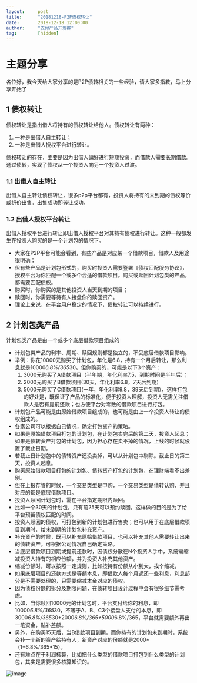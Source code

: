 ```yaml
---  
layout:     post   
title:      "20181218-P2P债权转让"  
date:       2018-12-18 12:00:00  
author:     "支付产品开发群"  
tag:		[hidden] 
---
```


# 主题分享
各位好，我今天给大家分享的是P2P债转相关的一些经验，请大家多指教，马上分享开始了
## 1 债权转让
债权转让是指出借人将持有的债权转让给他人。债权转让有两种：
1. 一种是出借人自主转让；
2. 一种是出借人授权平台进行转让。

债权转让的存在，主要是因为出借人偏好进行短期投资，而借款人需要长期借款。通过债转，实现了债权从一个投资人向另一个投资人过渡。

### 1.1 出借人自主转让
出借人自主转让债权转让，很多p2p平台都有，投资人将持有的未到期的债权等价或折价出售，出售成功即转让成功。
### 1.2 出借人授权平台转让
出借人授权平台进行转让即出借人授权平台对其持有债权进行转让。这种一般都发生在投资人购买的是一个计划包的情况下。

- 大家在P2P平台可能会看到，有些产品是对应某一个借款项目，借款人及用途很明确；
- 但有些产品是计划包形式的，购买时投资人需要签署《债权匹配服务协议》，授权平台为你匹配一个或多个合适的借款项目。购买或赎回计划包类的产品，都需要匹配债权。
- 购买时，你购买的是其他投资人当天到期的项目；
- 赎回时，你需要等待有人接盘你的赎回资产。
- 理论上来说，在平台用户稳定的情况下，债权转让可以持续进行。

## 2 计划包类产品
计划包类产品是由一个或多个底层借款项目组成的
- 计划包类产品的利率、周期、赎回规则都是独立的，不受底层借款项目影响。
- 举例：你花10000元购买了计划包，年化是6.8，持有一个月后转让，那么利息就是10000*6.8%/365*30。但你购买的，可能是以下3个资产：
   1. 3000元购买了A借款项目（半年期，年化利率7.5，到期时间是半年后）；
   2. 2000元购买了B借款项目(30天，年化利率6.8，7天后到期）
   3. 5000元购买了C借款项目(一年，年化利率9.8，39天后到期），这样打包的好处是，既保证了产品的标准化，便于投资人理解，投资人无需关注借款人是否有提前还款；也方便平台对零散的借款项目进行打包。
- 计划包产品可能是由原始借款项目组成的，也可能是由上一个投资人转让的债权组成的。
- 各家公司可以根据自己情况，确定打包资产的策略。
- 如果是原始借款项目打包的计划包，在计划包卖完后的第二天，投资人起息；如果是债转资产打包的计划包，因为担心存在卖不掉的情况，上线的时候就设置了截止日期。
- 若截止日计划包中的债转资产还没卖掉，可以从计划包中剔除。截止日的第二天，投资人起息。
- 购买原始借款项目打包的计划包、债转资产打包的计划包，在理财端看不出差别。
- 但在上报存管的时候，一个交易类型是申购，一个交易类型是债转认购，并且对应的都是底层借款项目。
- 投资人赎回计划包时，需在平台指定期限内赎回。
- 比如一个30天的计划包，只有前25天可以预约赎回。这样做的目的是为了给平台预留债权匹配的时间。
- 投资人赎回的债权，可打包到新的计划包进行售卖；也可以用于在底层借款项目到期时，给未到期的计划包补充资产。
- 补充资产的时候，既可以补充原始借款项目，也可以补充其他人需要转让出来的债转资产。可根据公司情况自己确定策略。
- 当底层借款项目到期或提前还款时，因债权分散在N个投资人手中，系统需缩减投资人持有的相应份额，并为投资人补充其他资产。
- 缩减份额时，可以按照一定规则，比如按持有份额从小到大，挨个缩减。
- 如果底层项目的还款方式是等额本息，即借款人每个月返还一些利息，利息部分是不需要处理的，只需要缩减本金对应的债权。
- 因为债权份额的拆分及期限问题，在债转项目设计过程中会有很多细节需考虑。
- 比如，当你赎回10000元的计划包时，平台支付给你的利息，即10000*6.8%/365*30，不等于A、B、C3个接盘人支付的本息，即3000*6.8%/365*30+2000*6.8%/365+5000*6.8%/365，平台就需要额外再出一笔资金，贴补差额。
- 另外，在购买15天后，当B借款项目到期，而你持有的计划包未到期时，系统会补一个新的资产给持有人，新资产对应的份额就是2000*（1+6.8%/365*15）。
- 还有难点在于利润核算，比如把什么类型的借款项目打包到什么类型的计划包，其实是需要很多核算知识的。

![image](http://static.cocolian.cn/img/20181218_190845.png)
